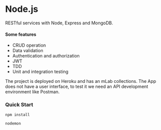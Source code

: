 # Node.js

RESTful services with Node, Express and MongoDB.

#### Some features

- CRUD operation
- Data validation
- Authentication and authorization
- JWT
- TDD
- Unit and integration testing

The project is deployed on Heroku and has an mLab collections.
The App does not have a user interface, to test it we need an API development environment like Postman.

### Quick Start

```
npm install
```

```
nodemon
```
